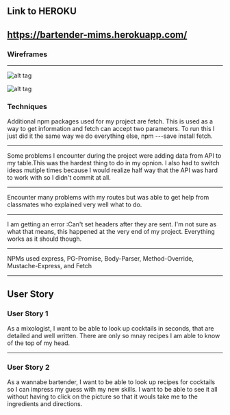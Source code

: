 ##  Link to HEROKU
https://bartender-mims.herokuapp.com/
---
### Wireframes
---
![alt tag](http://i.imgur.com/iLfdGEEl.jpg?1)

![alt tag](http://i.imgur.com/9qCaOnNl.jpg)


### Techniques
Additional npm packages used for my project are fetch. This is used as a way to 
get information and fetch can accept two parameters.  To run this I just did it the same way
we do everything else, npm ---save install fetch.

---
Some problems I encounter during the project were adding data from API to my table.This was the 
hardest thing to do in my opnion. I also had to switch ideas mutiple times because I would realize 
half way that the API was hard to work with so I didn't commit at all. 

---
Encounter many problems with my routes but was able to get help from classmates who explained
very well what to do.

---
I am getting an error :Can't set headers after they are sent. I'm not sure as what that means, this happened at the very end of my project.
Everything works as it should though.

---
NPMs used express, PG-Promise, Body-Parser, Method-Override, Mustache-Express, and Fetch 
        






---

##  User Story

### User Story 1
 As a mixologist, I want to be able to look up cocktails in seconds, that are detailed
and well written. There are only so mnay recipes I am able to know of the top of my head.


---

### User Story 2
As a wannabe bartender, I want to be able to look up recipes for cocktails so I can impress 
my guess with my new skills.  I want to be able to see it all without having to click on the picture 
so that it wouls take me to the ingredients and directions.
